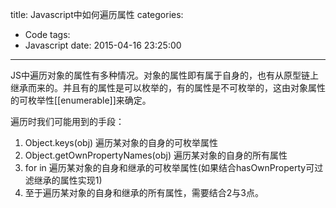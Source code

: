 title: Javascript中如何遍历属性
categories:
  - Code
tags:
  - Javascript
date: 2015-04-16 23:25:00
---

JS中遍历对象的属性有多种情况。对象的属性即有属于自身的，也有从原型链上继承而来的。并且有的属性是可以枚举的，有的属性是不可枚举的，这由对象属性的可枚举性[[enumerable]]来确定。

<!-- more -->

遍历时我们可能用到的手段：

1. Object.keys(obj) 遍历某对象的自身的可枚举属性
2. Object.getOwnPropertyNames(obj) 遍历某对象的自身的所有属性
3. for in 遍历某对象的自身和继承的可枚举属性(如果结合hasOwnProperty可过滤继承的属性实现1)
4. 至于遍历某对象的自身和继承的所有属性，需要结合2与3点。 